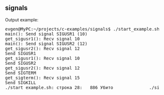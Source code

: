 ## signals

Output example:

<pre>
evgen@MyPC:~/projects/c-examples/signals$ ./start_example.sh 
main(): Send signal SIGUSR1 (10)
get_sigusr1(): Recv signal 10
main(): Send signal SIGUSR2 (12)
get_sigusr2(): Recv signal 12
Send SIGUSR1
get_sigusr1(): Recv signal 10
Send SIGUSR2
get_sigusr2(): Recv signal 12
Send SIGTERM
get_sigterm(): Recv signal 15
Send SIGKILL
./start_example.sh: строка 28:   886 Убито              ./signals
</pre>
